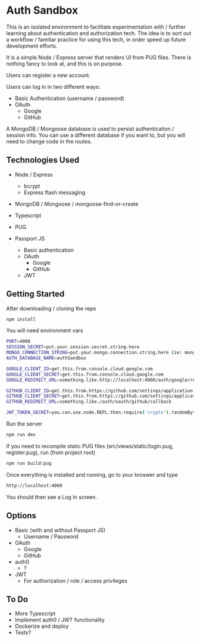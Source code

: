 
# Auth Sandbox
This is an isolated environment to facilitate experimentation with / further learning about authentication and authorization tech. The idea is to sort out a workflow / familiar practice for using this tech, in order speed up future development efforts.

It is a simple Node / Express server that renders UI from PUG files. There is nothing fancy to look at, and this is on purpose.

Users can register a new account.

Users can log in in two different ways:
* Basic Authentication (username / password)
* OAuth
  * Google
  * GitHub

A MongoDB / Mongoose database is used to persist authentication / session info. You can use a different database if you want to, but you will need to change code in the routes.

## Technologies Used
* Node / Express
  * bcrypt
  * Express flash messaging
  
* MongoDB / Mongoose / mongoose-find-or-create
* Typescript
* PUG
* Passport JS
  * Basic authentication
  * OAuth
    * Google
    * GitHub
  * JWT
  
## Getting Started
After downloading / cloning the repo
```bash
npm install
```
You will need environment vars
```bash
PORT=4000
SESSION_SECRET=put.your.session.secret.string.here
MONGO_CONNECTION_STRING=put.your.mongo.connection.string.here (ie: mongodb://localhost:27017)
AUTH_DATABASE_NAME=authSandbox

GOOGLE_CLIENT_ID=get.this.from.console.cloud.google.com
GOOGLE_CLIENT_SECRET=get.this.from.console.cloud.google.com
GOOGLE_REDIRECT_URL=something.like.http://localhost:4000/auth/google/redirect

GITHUB_CLIENT_ID=get.this.from.https://github.com/settings/application
GITHUB_CLIENT_SECRET=get.this.from.https://github.com/settings/application
GITHUB_REDIRECT_URL=something.like./auth/oauth/github/callback

JWT_TOKEN_SECRET=you.can.use.node.REPL.then.require('crypto').randomBytes(64).toString('hex') to make this
```
Run the server
```bash
npm run dev
```
If you need to recompile static PUG files (src/views/static/login.pug, register.pug), run (from project root)
```bash
npm run build:pug
```
Once everything is installed and running, go to your broswer and type
```bash
http://localhost:4000
```
You should then see a Log In screen.

## Options
* Basic (with and without Passport JS)
  * Username / Password 
* OAuth 
  * Google
  * GitHub
* auth0
  * ?
* JWT
  * For authorization / role / access privileges
  
## To Do
* More Typescript
* Implement auth0 / JWT functionality
* Dockerize and deploy
* Tests?